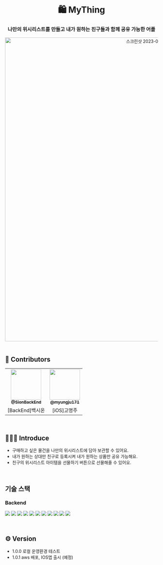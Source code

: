 

<div align="center">

# 🛍 MyThing 
### 나만의 위시리스트를 만들고 내가 원하는 친구들과 함께 공유 가능한 어플

<img width="1000" alt="스크린샷 2023-01-25 오후 7 05 35" src="https://user-images.githubusercontent.com/104377048/214535125-a4232c7c-e65a-4172-afd4-c129956d6a1e.png"> 



 
</div>

</br>

## 👫 Contributors 

<table >
  <tr><td align="center"><a href="https://github.com/SionBackEnd"><img src="https://avatars.githubusercontent.com/u/104377048?v=4" width="100px;" alt=""/><br /><sub><b>@SionBackEnd</b></sub></a><br />
  <td align="center"><a href="https://github.com/myungju171"><img src="https://avatars.githubusercontent.com/u/66284051?v=4" width="100px;" alt=""/><br /><sub><b>@myungju171</b></sub></a><br /></td></tr>
      <td align="center">[BackEnd]백시온</td>
      <td align="center">[iOS]고명주</td>
</tr>

</table>

</br>

## 🙋🏻‍♂️ Introduce
- 구매하고 싶은 물건을 나만의 위시리스트에 담아 보관할 수 있어요. 
- 내가 원하는 상대만 친구로 등록시켜 내가 원하는 상품만 공유 가능해요.
- 친구의 위시리스트 아이템을 선물하기 버튼으로 선물해줄 수 있어요.  

</br>

## 기술 스택 
### Backend
<img src="https://img.shields.io/badge/spring-6DB33F?style=for-the-badge&logo=spring&logoColor=white"> <img src="https://img.shields.io/badge/spring%20Boot-6DB33F?style=for-the-badge&logo=spring%20Boot&logoColor=white"> <img src="https://img.shields.io/badge/mysql-4479A1?style=for-the-badge&logo=mysql&logoColor=white"> <img src="https://img.shields.io/badge/spring%20data%20JPA-6DB33F?style=for-the-badge&logo=spring&logoColor=black">   <img src="https://img.shields.io/badge/Querydsl-232F3E?style=for-the-badge&logo=springboot&logoColor=white"> <img src="https://img.shields.io/badge/JUnit5-25A162?style=for-the-badge&logo=JUnit5&logoColor=white"> <img src="https://img.shields.io/badge/spring%20rest%20docs-6DB33F?style=for-the-badge&logo=spring&logoColor=white"> <img src="https://img.shields.io/badge/Amazon%20RDS-527FFF?style=for-the-badge&logo=amazonrds&logoColor=white"> <img src="https://img.shields.io/badge/Amazon%20S3-009639?style=for-the-badge&logo=amazons3&logoColor=white"> <img src="https://img.shields.io/badge/Amazon%20EC2-FF9900?style=for-the-badge&logo=redux&logoColor=white"> <img src="https://img.shields.io/badge/Github%20Action-2088FF?style=for-the-badge&logo=github%20action&logoColor=white">

</br>


## ⚙️ Version
- 1.0.0 로컬 운영환경 테스트 
- 1.0.1 aws 배포, IOS앱 출시 (예정)



</br>

